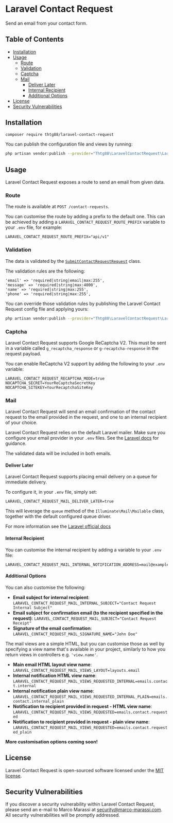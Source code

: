 # Laravel Contact Request

Send an email from your contact form.

## Table of Contents

* [Installation](#installation)
* [Usage](#usage)
    * [Route](#route)
    * [Validation](#validation)
    * [Captcha](#captcha)
    * [Mail](#mail)
        * [Deliver Later](#deliver-later)
        * [Internal Recipient](#internal-recipient)
        * [Additional Options](#additional-options)
* [License](#license)
* [Security Vulnerabilities](#security-vulnerabilities)

## Installation

``` bash
composer require thtg88/laravel-contact-request
```

You can publish the configuration file and views by running:
```bash
php artisan vendor:publish --provider="Thtg88\LaravelContactRequest\LaravelContactRequestServiceProvider"
```

## Usage

Laravel Contact Request exposes a route to send an email from given data.

### Route

The route is available at `POST /contact-requests`.

You can customise the route by adding a prefix to the default one. This can be achieved by adding a `LARAVEL_CONTACT_REQUEST_ROUTE_PREFIX` variable to your `.env` file, for example:
```
LARAVEL_CONTACT_REQUEST_ROUTE_PREFIX="api/v1"
```

### Validation

The data is validated by the [`SubmitContactRequestRequest`](src/Http/Requests/SubmitContactRequestRequest) class.

The validation rules are the following:
```
'email' => 'required|string|email|max:255',
'message' => 'required|string|max:4000',
'name' => 'required|string|max:255',
'phone' => 'required|string|max:255',
```

You can override those validation rules by publishing the Laravel Contact Request config file and applying yours:
```bash
php artisan vendor:publish --provider="Thtg88\LaravelContactRequest\LaravelContactRequestServiceProvider" --tag="laravel-contact-request-config"
```

### Captcha

Laravel Contact Request supports Google ReCaptcha V2. This must be sent in a variable called `g_recaptcha_response` or `g-recaptcha-response` in the request payload.

You can enable ReCaptcha V2 support by adding the following to your `.env` variable:
```
LARAVEL_CONTACT_REQUEST_RECAPTCHA_MODE=true
NOCAPTCHA_SECRET=YourReCaptchaSecretKey
NOCAPTCHA_SITEKEY=YourRecaptchaSiteKey
```

### Mail

Laravel Contact Request will send an email confirmation of the contact request to the email provided in the request, and one to an internal recipient of your choice.

Laravel Contact Request relies on the default Laravel mailer. Make sure you configure your email provider in your `.env` files. See the [Laravel docs](https://laravel.com/docs/7.x/mail) for guidance.

The validated data will be included in both emails.

#### Deliver Later

Laravel Contact Request supports placing email delivery on a queue for immediate delivery.

To configure it, in your `.env` file, simply set:
```
LARAVEL_CONTACT_REQUEST_MAIL_DELIVER_LATER=true
```

This will leverage the `queue` method of the `Illuminate\Mail\Mailable` class, together with the default configured queue driver.

For more information see the [Laravel official docs](https://laravel.com/docs/7.x/mail#queueing-mail)

#### Internal Recipient

You can customise the internal recipient by adding a variable to your `.env` file:
```
LARAVEL_CONTACT_REQUEST_MAIL_INTERNAL_NOTIFICATION_ADDRESS=mail@example.com
```

#### Additional Options

You can also customise the following:
- **Email subject for internal recipient**: `LARAVEL_CONTACT_REQUEST_MAIL_INTERNAL_SUBJECT="Contact Request Internal Subject"`
- **Email subject for confirmation email (to the recipient specified in the request)**: `LARAVEL_CONTACT_REQUEST_MAIL_SUBJECT="Contact Request Receipt"`
- **Signature of the email confirmation**: `LARAVEL_CONTACT_REQUEST_MAIL_SIGNATURE_NAME="John Doe"`

The mail views are a simple HTML, but you can customise those as well by specifying a view name that's available in your project, similarly to how you return views in controllers e.g. `'view.name'`.

- **Main email HTML layout view name**: `LARAVEL_CONTACT_REQUEST_MAIL_VIEWS_LAYOUT=layouts.email`
- **Internal notification HTML view name**: `LARAVEL_CONTACT_REQUEST_MAIL_VIEWS_REQUESTED_INTERNAL=emails.contact.internal`
- **Internal notification plain view name**: `LARAVEL_CONTACT_REQUEST_MAIL_VIEWS_REQUESTED_INTERNAL_PLAIN=emails.contact.internal_plain`
- **Notification to recipient provided in request - HTML view name**: `LARAVEL_CONTACT_REQUEST_MAIL_VIEWS_REQUESTED=emails.contact.requested`
- **Notification to recipient provided in request - plain view name**: `LARAVEL_CONTACT_REQUEST_MAIL_VIEWS_REQUESTED=emails.contact.requested_plain`

**More customisation options coming soon!**

## License

Laravel Contact Request is open-sourced software licensed under the [MIT license](https://opensource.org/licenses/MIT).

## Security Vulnerabilities

If you discover a security vulnerability within Laravel Contact Request, please send an e-mail to Marco Marassi at security@marco-marassi.com. All security vulnerabilities will be promptly addressed.

